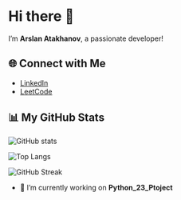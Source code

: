 # Hi there 👋

I’m **Arslan Atakhanov**, a passionate developer!

## 🌐 Connect with Me

- [LinkedIn](https://www.linkedin.com/in/arslan-atakhanov)
- [LeetCode](https://leetcode.com/u/leo_go/)

## 📊 My GitHub Stats

![GitHub stats](https://github-readme-stats.vercel.app/api?username=arslan01000&show_icons=true&locale=en&theme=radical)

![Top Langs](https://github-readme-stats.vercel.app/api/top-langs?username=arslan01000&layout=compact&theme=radical)

![GitHub Streak](https://github-readme-streak-stats.herokuapp.com/?user=arslan01000&theme=radical)

- 🔭 I’m currently working on **Python_23_Ptoject**
